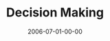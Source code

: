 ---
layout: message
category: message
series: "Hard Work"
title: "Decision Making"
date: 2006-07-01-00-00
message_id: 62
audio: "http://s3.amazonaws.com/crossroads-media/messages/audio/Hard_Work_03_Decision_Making_07-02-06_Wells.mp3"
audio-duration: "45:20"
explicit: false
---